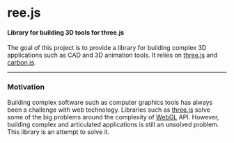 ree.js
======

#### Library for building 3D tools for three.js ####

The goal of this project is to provide a library for building complex 3D applications such as CAD and 3D animation tools. It relies on [three.js](https://github.com/mrdoob/three.js/) and [carbon.js](https://github.com/arodic/carbon.js/).

---

### Motivation ###

Building complex software such as computer graphics tools has always been a challenge with web technology. Libraries such as [three.js](https://github.com/mrdoob/three.js/) solve some of the big problems around the complexity of [WebGL](https://www.khronos.org/webgl/) API. However, building complex and articulated applications is still an unsolved problem. This library is an attempt to solve it.
